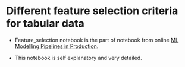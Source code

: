# Different feature selection criteria for tabular data

- Feature_selection notebook is the part of notebook from online [ML Modelling Pipelines in Production](https://www.coursera.org/learn/machine-learning-modeling-pipelines-in-production).

- This notebook is self explanatory and very detailed.
